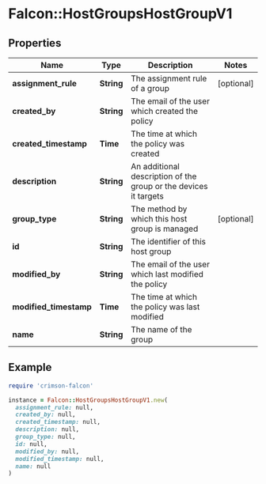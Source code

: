 # Falcon::HostGroupsHostGroupV1

## Properties

| Name | Type | Description | Notes |
| ---- | ---- | ----------- | ----- |
| **assignment_rule** | **String** | The assignment rule of a group | [optional] |
| **created_by** | **String** | The email of the user which created the policy |  |
| **created_timestamp** | **Time** | The time at which the policy was created |  |
| **description** | **String** | An additional description of the group or the devices it targets |  |
| **group_type** | **String** | The method by which this host group is managed | [optional] |
| **id** | **String** | The identifier of this host group |  |
| **modified_by** | **String** | The email of the user which last modified the policy |  |
| **modified_timestamp** | **Time** | The time at which the policy was last modified |  |
| **name** | **String** | The name of the group |  |

## Example

```ruby
require 'crimson-falcon'

instance = Falcon::HostGroupsHostGroupV1.new(
  assignment_rule: null,
  created_by: null,
  created_timestamp: null,
  description: null,
  group_type: null,
  id: null,
  modified_by: null,
  modified_timestamp: null,
  name: null
)
```

